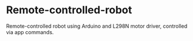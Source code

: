 # Remote-controlled-robot
Remote-controlled robot using Arduino and L298N motor driver, controlled via app commands.
